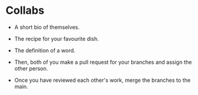 # Collabs
- A short bio of themselves.
- The recipe for your favourite dish.
- The definition of a word.
- Then, both of you make a pull request for your branches and assign the other person.

- Once you have reviewed each other's work, merge the branches to the main.
